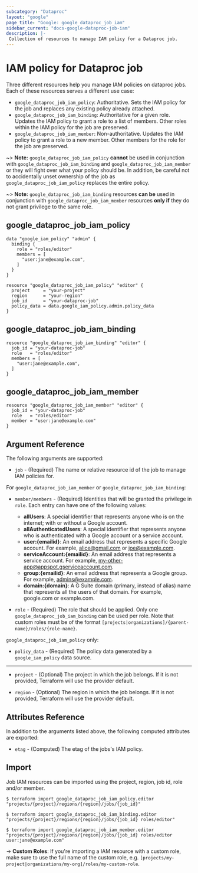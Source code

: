 ```yaml
---
subcategory: "Dataproc"
layout: "google"
page_title: "Google: google_dataproc_job_iam"
sidebar_current: "docs-google-dataproc-job-iam"
description: |-
 Collection of resources to manage IAM policy for a Dataproc job.
---
```


# IAM policy for Dataproc job

Three different resources help you manage IAM policies on dataproc jobs. Each of these resources serves a different use case:

* `google_dataproc_job_iam_policy`: Authoritative. Sets the IAM policy for the job and replaces any existing policy already attached.
* `google_dataproc_job_iam_binding`: Authoritative for a given role. Updates the IAM policy to grant a role to a list of members. Other roles within the IAM policy for the job are preserved.
* `google_dataproc_job_iam_member`: Non-authoritative. Updates the IAM policy to grant a role to a new member. Other members for the role for the job are preserved.

~> **Note:** `google_dataproc_job_iam_policy` **cannot** be used in conjunction with `google_dataproc_job_iam_binding` and `google_dataproc_job_iam_member` or they will fight over what your policy should be. In addition, be careful not to accidentally unset ownership of the job as `google_dataproc_job_iam_policy` replaces the entire policy.

~> **Note:** `google_dataproc_job_iam_binding` resources **can be** used in conjunction with `google_dataproc_job_iam_member` resources **only if** they do not grant privilege to the same role.

## google\_dataproc\_job\_iam\_policy

```hcl
data "google_iam_policy" "admin" {
  binding {
    role = "roles/editor"
    members = [
      "user:jane@example.com",
    ]
  }
}

resource "google_dataproc_job_iam_policy" "editor" {
  project     = "your-project"
  region      = "your-region"
  job_id      = "your-dataproc-job"
  policy_data = data.google_iam_policy.admin.policy_data
}
```

## google\_dataproc\_job\_iam\_binding

```hcl
resource "google_dataproc_job_iam_binding" "editor" {
  job_id = "your-dataproc-job"
  role   = "roles/editor"
  members = [
    "user:jane@example.com",
  ]
}
```

## google\_dataproc\_job\_iam\_member

```hcl
resource "google_dataproc_job_iam_member" "editor" {
  job_id = "your-dataproc-job"
  role   = "roles/editor"
  member = "user:jane@example.com"
}
```

## Argument Reference

The following arguments are supported:

* `job` - (Required) The name or relative resource id of the job to manage IAM policies for.

For `google_dataproc_job_iam_member` or `google_dataproc_job_iam_binding`:

* `member/members` - (Required) Identities that will be granted the privilege in `role`.
  Each entry can have one of the following values:
  * **allUsers**: A special identifier that represents anyone who is on the internet; with or without a Google account.
  * **allAuthenticatedUsers**: A special identifier that represents anyone who is authenticated with a Google account or a service account.
  * **user:{emailid}**: An email address that represents a specific Google account. For example, alice@gmail.com or joe@example.com.
  * **serviceAccount:{emailid}**: An email address that represents a service account. For example, my-other-app@appspot.gserviceaccount.com.
  * **group:{emailid}**: An email address that represents a Google group. For example, admins@example.com.
  * **domain:{domain}**: A G Suite domain (primary, instead of alias) name that represents all the users of that domain. For example, google.com or example.com.

* `role` - (Required) The role that should be applied. Only one
    `google_dataproc_job_iam_binding` can be used per role. Note that custom roles must be of the format
    `[projects|organizations]/{parent-name}/roles/{role-name}`.

`google_dataproc_job_iam_policy` only:
* `policy_data` - (Required) The policy data generated by a `google_iam_policy` data source.

- - -

* `project` - (Optional) The project in which the job belongs. If it
    is not provided, Terraform will use the provider default.

* `region` - (Optional) The region in which the job belongs. If it
    is not provided, Terraform will use the provider default.

## Attributes Reference

In addition to the arguments listed above, the following computed attributes are
exported:

* `etag` - (Computed) The etag of the jobs's IAM policy.

## Import

Job IAM resources can be imported using the project, region, job id, role and/or member.

```
$ terraform import google_dataproc_job_iam_policy.editor "projects/{project}/regions/{region}/jobs/{job_id}"

$ terraform import google_dataproc_job_iam_binding.editor "projects/{project}/regions/{region}/jobs/{job_id} roles/editor"

$ terraform import google_dataproc_job_iam_member.editor "projects/{project}/regions/{region}/jobs/{job_id} roles/editor user:jane@example.com"
```

-> **Custom Roles**: If you're importing a IAM resource with a custom role, make sure to use the
 full name of the custom role, e.g. `[projects/my-project|organizations/my-org]/roles/my-custom-role`.
